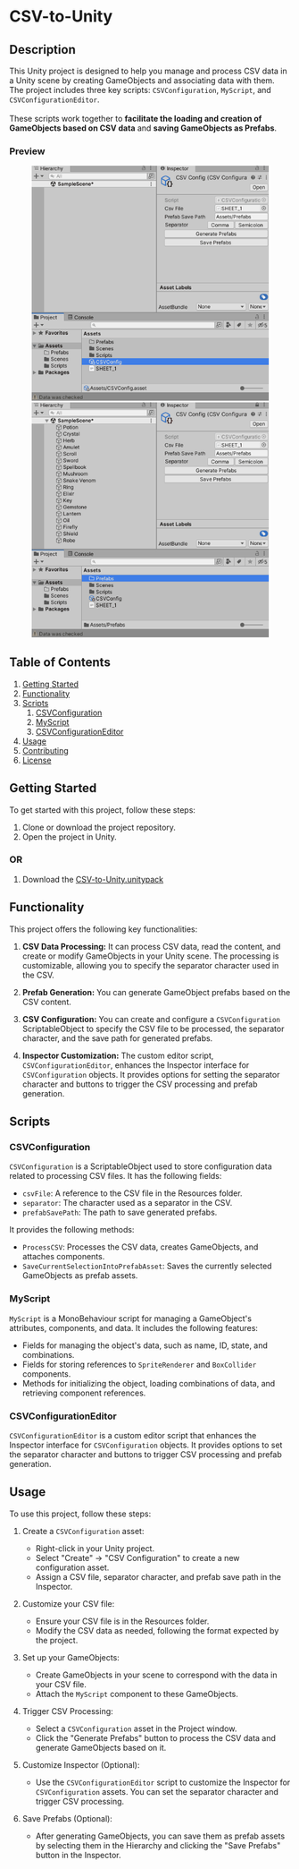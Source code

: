 # CSV-to-Unity

## Description

This Unity project is designed to help you manage and process CSV data in a Unity scene by creating GameObjects and associating data with them. The project includes three key scripts: `CSVConfiguration`, `MyScript`, and `CSVConfigurationEditor`. <br><br>
These scripts work together to **facilitate the loading and creation of GameObjects based on CSV data** and **saving GameObjects as Prefabs**.

### Preview
<p align="center">
   <img src="images/GenerateGO.gif" width="425"/> <img src="images/SavePrefab.gif" width="425"/> 
</p>

## Table of Contents

1. [Getting Started](#getting-started)
2. [Functionality](#functionality)
3. [Scripts](#scripts)
   1. [CSVConfiguration](#csvconfiguration)
   2. [MyScript](#myscript)
   3. [CSVConfigurationEditor](#csvconfigurationeditor)
4. [Usage](#usage)
5. [Contributing](#contributing)
6. [License](#license)

## Getting Started

To get started with this project, follow these steps:

1. Clone or download the project repository.
2. Open the project in Unity.
### OR
1. Download the [CSV-to-Unity.unitypack](https://github.com/DournauxNathan/CSV-to-Unity/releases/download/unityPackage/CSV-to-Unity.unitypackage)
## Functionality

This project offers the following key functionalities:

1. **CSV Data Processing:** It can process CSV data, read the content, and create or modify GameObjects in your Unity scene. The processing is customizable, allowing you to specify the separator character used in the CSV.

2. **Prefab Generation:** You can generate GameObject prefabs based on the CSV content.

3. **CSV Configuration:** You can create and configure a `CSVConfiguration` ScriptableObject to specify the CSV file to be processed, the separator character, and the save path for generated prefabs.

4. **Inspector Customization:** The custom editor script, `CSVConfigurationEditor`, enhances the Inspector interface for `CSVConfiguration` objects. It provides options for setting the separator character and buttons to trigger the CSV processing and prefab generation.

## Scripts

### CSVConfiguration

`CSVConfiguration` is a ScriptableObject used to store configuration data related to processing CSV files. It has the following fields:

- `csvFile`: A reference to the CSV file in the Resources folder.
- `separator`: The character used as a separator in the CSV.
- `prefabSavePath`: The path to save generated prefabs.

It provides the following methods:

- `ProcessCSV`: Processes the CSV data, creates GameObjects, and attaches components.
- `SaveCurrentSelectionIntoPrefabAsset`: Saves the currently selected GameObjects as prefab assets.

### MyScript

`MyScript` is a MonoBehaviour script for managing a GameObject's attributes, components, and data. It includes the following features:

- Fields for managing the object's data, such as name, ID, state, and combinations.
- Fields for storing references to `SpriteRenderer` and `BoxCollider` components.
- Methods for initializing the object, loading combinations of data, and retrieving component references.

### CSVConfigurationEditor

`CSVConfigurationEditor` is a custom editor script that enhances the Inspector interface for `CSVConfiguration` objects. It provides options to set the separator character and buttons to trigger CSV processing and prefab generation.

## Usage

To use this project, follow these steps:

1. Create a `CSVConfiguration` asset:
   - Right-click in your Unity project.
   - Select "Create" -> "CSV Configuration" to create a new configuration asset.
   - Assign a CSV file, separator character, and prefab save path in the Inspector.

2. Customize your CSV file:
   - Ensure your CSV file is in the Resources folder.
   - Modify the CSV data as needed, following the format expected by the project.

3. Set up your GameObjects:
   - Create GameObjects in your scene to correspond with the data in your CSV file.
   - Attach the `MyScript` component to these GameObjects.

4. Trigger CSV Processing:
   - Select a `CSVConfiguration` asset in the Project window.
   - Click the "Generate Prefabs" button to process the CSV data and generate GameObjects based on it.

5. Customize Inspector (Optional):
   - Use the `CSVConfigurationEditor` script to customize the Inspector for `CSVConfiguration` assets. You can set the separator character and trigger CSV processing.

6. Save Prefabs (Optional):
   - After generating GameObjects, you can save them as prefab assets by selecting them in the Hierarchy and clicking the "Save Prefabs" button in the Inspector.
